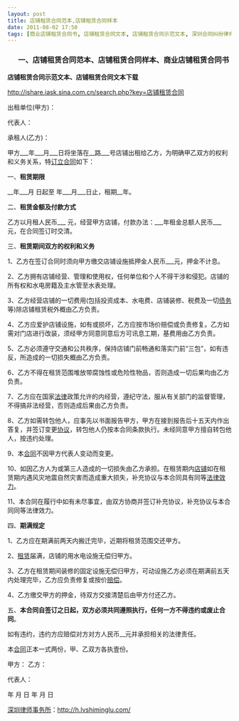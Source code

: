```yaml
---
layout: post
title: 店铺租赁合同范本,店铺租赁合同样本
date: 2011-08-02 17:50
tags: [商业店铺租赁合同书, 店铺租赁合同文本, 店铺租赁合同示范文本, 深圳合同纠纷律师, 租赁合同]
---
```

<ol>
<h3>一、店铺租赁合同范本、店铺租赁合同样本、商业店铺租赁合同书</h3>
</ol>
<strong>店铺租赁合同示范文本、店铺租赁合同文本下载</strong>

<a href="http://ishare.iask.sina.com.cn/search.php?key=%B5%EA%C6%CC%D7%E2%C1%DE%BA%CF%CD%AC&amp;from=index&amp;format=" target="_blank">http://ishare.iask.sina.com.cn/search.php?key=店铺租赁合同</a>

出租单位(甲方)：

代表人：

承租人(乙方)：

甲方___年___月___日将坐落在__路___号店铺出租给乙方，为明确甲乙双方的权利和义务关系，特<a href="http://h.lvshiminglu.com/law/tag/%E8%AE%A2%E7%AB%8B%E5%90%88%E5%90%8C%E7%9A%84%E5%8E%9F%E5%88%99" target="_blank">订立合同</a>如下：

一、<strong>租赁期限</strong>

__年___月 日起至 年___月___日止，租期__年。

二、<strong>租赁金额及付款方式</strong>

乙方以月租人民币___ 元，经营甲方店铺，付款办法：___年租金总额人民币___元，在合同签订时交清。

三、<strong>租赁期间双方的权利和义务</strong>

1、乙方在签订合同时须向甲方缴交店铺设施抵押金人民币___元，押金不计息。

2、乙方拥有店铺经营、管理和使用权，任何单位和个人不得干涉和侵犯。店铺的所有权和水电房籍及主水管至水表处理。

3、乙方经营店铺的一切费用(包括投资成本、水电费、店铺装修、税费及一切<a href="http://h.lvshiminglu.com/law/243.html" target="_blank">债务</a>等)除店铺租赁税外概由乙方负责。

4、乙方应爱护店铺设施，如有或损坏，乙方应按市场价赔偿或负责修复。乙方如需对门店进行改装，须经甲方同意同意后方可讯息工期，基费用由乙方负责。

5、乙方必须遵守交通和公共秩序，保持店铺门前畅通和落实门前“三包”，如有违反，所造成的一切损失概由乙方负责。

6、乙方不得在租赁范围堆放带腐蚀性或危险性物品，否则造成一切后果均由乙方负责。

7、乙方应在国家<a href="http://h.lvshiminglu.com/law/category/counsel" target="_blank">法律</a>政策允许的内经营，遵纪守法，服从有关部门的监督管理，不得搞非法经营，否则造成后果由乙方负责。

8、乙方如需转包他人，应事先以书面报告甲方，甲方在接到报告后十五天内作出答复，并签订变更<a href="http://h.lvshiminglu.com/law/tag/%E5%95%86%E9%93%BA%E7%A7%9F%E8%B5%81%E5%90%88%E5%90%8C%E5%8D%8F%E8%AE%AE" target="_blank">协议</a>，转包他人仍按本合同条款执行。未经同意甲方擅自转包他人，按违约处理。

9、本<a href="http://h.lvshiminglu.com/law/category/contract" target="_blank">合同</a>不因甲方代表人变动而变更。

10、如因乙方人为或第三人造成的一切损失由乙方承担。在租赁期内<a href="http://h.lvshiminglu.com/law/758.html" target="_blank">店铺</a>如在租赁期内遇风灾地震自然灾害而造成重大损失，补充协议与本合同具有同等<a href="http://h.lvshiminglu.com/law/725.html" target="_blank">法律效力</a>。

11、本合同在履行中如有未尽事宜，由双方协商并签订补充协议，补充协议与本合同同等法律效力。

四、<strong>期满规定</strong>

1、乙方应在期满前两天内搬迁完毕，近期将租赁范围交还甲方。

2、<a href="http://h.lvshiminglu.com/law/tag/%e7%a7%9f%e8%b5%81%e5%90%88%e5%90%8c" target="_blank">租赁</a>届满，店铺的用水电设施无偿归甲方。

3、乙方在租赁期间装修的固定设施无偿归甲方，可动设施乙方必须在期满前五天内处理完毕，乙方应负责修复或按价<a href="http://h.lvshiminglu.com/law/tag/%E5%90%88%E5%90%8C%E8%BF%9D%E7%BA%A6%E8%B5%94%E5%81%BF%E9%87%91" target="_blank">赔偿</a>。

4、乙方缴交甲方的押金，待双方交接清楚后由甲方付还乙方。

五、<strong>本合同自签订之日起，双方必须共同遵照执行，任何一方不得违约或废止合同</strong>。

如有违约，违约方应赔偿对方对方人民币__元并承担相关的法律责任。

本<a href="http://h.lvshiminglu.com/law/tag/%e5%90%88%e5%90%8c" target="_blank">合同</a>正本一式两份，甲、乙双方各执壹份。

甲方：                                                乙方：

代表人：

年  月  日                                             年  月  日

<a href="http://h.lvshiminglu.com/">深圳律师事务所</a>：<a href="http://h.lvshiminglu.com/">http://h.lvshiminglu.com/</a>


